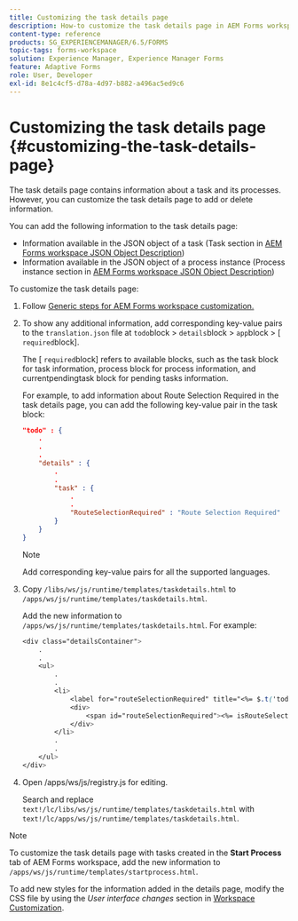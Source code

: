 ```yaml
---
title: Customizing the task details page
description: How-to customize the task details page in AEM Forms workspace to modify the default information displayed about a task.
content-type: reference
products: SG_EXPERIENCEMANAGER/6.5/FORMS
topic-tags: forms-workspace
solution: Experience Manager, Experience Manager Forms
feature: Adaptive Forms
role: User, Developer
exl-id: 8e1c4cf5-d78a-4d97-b882-a496ac5ed9c6
---
```

# Customizing the task details page {#customizing-the-task-details-page}

The task details page contains information about a task and its processes. However, you can customize the task details page to add or delete information.

You can add the following information to the task details page:

* Information available in the JSON object of a task (Task section in [AEM Forms workspace JSON Object Description](/help/forms/using/html-workspace-json-object-description.md))
* Information available in the JSON object of a process instance (Process instance section in [AEM Forms workspace JSON Object Description](/help/forms/using/html-workspace-json-object-description.md))

To customize the task details page:

1. Follow [Generic steps for AEM Forms workspace customization.](/help/forms/using/generic-steps-html-workspace-customization.md)
1. To show any additional information, add corresponding key-value pairs to the `translation.json` file at `todo`block > `details`block > `app`block > [ `required`block].

   The [ `required`block] refers to available blocks, such as the task block for task information, process block for process information, and currentpendingtask block for pending tasks information.

   For example, to add information about Route Selection Required in the task details page, you can add the following key-value pair in the task block:

   ```json
   "todo" : {
       .
       .
       .
       "details" : {
           .
           .
           "task" : {
               .
               .
               "RouteSelectionRequired" : "Route Selection Required"
           }
       }
   }
   ```

   >[!NOTE]
   >
   >Add corresponding key-value pairs for all the supported languages.

1. Copy `/libs/ws/js/runtime/templates/taskdetails.html` to `/apps/ws/js/runtime/templates/taskdetails.html`.

   Add the new information to `/apps/ws/js/runtime/templates/taskdetails.html`. For example:

   ```css
   <div class="detailsContainer">
       .
       .
       <ul>
           .
           .
           <li>
               <label for="routeSelectionRequired" title="<%= $.t('todo.details.task.RouteSelectionRequired')%>"><%= $.t('todo.details.task.RouteSelectionRequired')%></label>
               <div>
                   <span id="routeSelectionRequired"><%= isRouteSelectionRequired != null ? isRouteSelectionRequired : ''%></span>
               </div>
           </li>
           .
           .
       </ul>
   </div>
   ```

1. Open /apps/ws/js/registry.js for editing.

   Search and replace `text!/lc/libs/ws/js/runtime/templates/taskdetails.html` with `text!/lc/apps/ws/js/runtime/templates/taskdetails.html`.

>[!NOTE]
>
>To customize the task details page with tasks created in the **Start Process** tab of AEM Forms workspace, add the new information to `/apps/ws/js/runtime/templates/startprocess.html`.
>
>To add new styles for the information added in the details page, modify the CSS file by using the *User interface changes* section in [Workspace Customization](changing-locale-user-interface.md).
